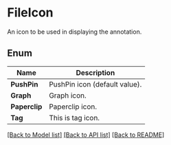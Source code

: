 ﻿
# FileIcon
An icon to be used in displaying the annotation.

## Enum
 Name | Description
------------ | ------------
**PushPin** | PushPin icon (default value).
**Graph** | Graph icon.
**Paperclip** | Paperclip icon.
**Tag** | This is tag icon.


[[Back to Model list]](../README.md#documentation-for-models) [[Back to API list]](../README.md#documentation-for-api-endpoints) [[Back to README]](../README.md)



